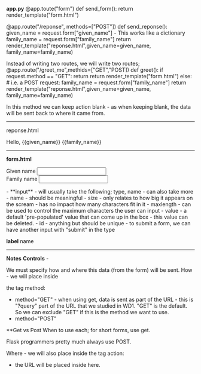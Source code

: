 **app.py**
@app.toute("form")
def send_form():
return render_template("form.html")

@app.route("/reponse", methods=["POST"])
def send_reponse():
	given_name = request.form["given_name"] - This works like a dictionary
	family_name = request.form["family_name"]
	return render_template("reponse.html",given_name=given_name, family_name=family_name)

Instead of writing two routes, we will write two routes;
@app.route("/greet_me",methids=["GET","POST])
def greet():
	if request.method == "GET":
		return return render_template("form.html")
	else: # i.e. a POST request:
			family_name = request.form["family_name"]
			return render_template("reponse.html",given_name=given_name, family_name=family_name)

In this method we can keep action blank - as when keeping blank, the data will be sent back to where it came from.

---
reponse.html
<p>Hello, {{given_name}} {{family_name}}</p>

____
**form.html**
<form>
<label for="name">Given name</label>
<input  type="text" name="given_name"/>
<br/>
<label for="name">Family name</label>
<input  type="text" name="family_name"/>
</form>
- **input** - will usually take the following; type, name - can also take more
- name - should be meaningful
- size - only relates to how big it appears on the scream - has no impact how many characters fit in it
- maxlength - can be used to control the maximum characters the user can input
- value - a default 'pre-populated' value that can come up in the box - this value can be deleted.
- id - anything but should be unique
- to submit a form, we can have another input with "submit" in the type

**label** <label for="name">name</label>
_______
**Notes**
**Controls** - 

We must specify how and where this data (from the form) will be sent.
How - we will place inside <form> the tag method:
-  method="GET" - when using get, data is sent as part of the URL - this is "?query" part of the URL that we studied in WD1. "GET" is the default. So we can exclude "GET" if this is the method we want to use.
- method="POST"

**Get vs Post
When to use each; for short forms, use get.

Flask programmers pretty much always use POST.

Where - we will also place inside <form> the tag action:
- the URL will be placed inside here.
